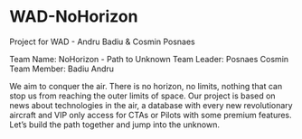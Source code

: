 # WAD-NoHorizon
Project for WAD - Andru Badiu &amp; Cosmin Posnaes

Team Name: NoHorizon - Path to Unknown
Team Leader: Posnaes Cosmin
Team Member: Badiu Andru

We aim to conquer the air. There is no horizon, no limits, nothing that can stop us from reaching the outer limits of space. Our project is based on news about technologies in the air, a database with every new revolutionary aircraft and VIP only access for CTAs or Pilots with some premium features.
Let’s build the path together and jump into the unknown.  


